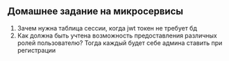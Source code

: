 ## Домашнее задание на микросервисы

1) Зачем нужна таблица сессии, когда jwt токен не требует бд
2) Как должна быть учтена возможность предоставления различных ролей пользователю? Тогда каждый будет себе админа ставить при регистрации